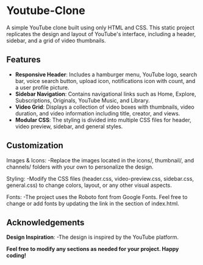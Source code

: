 # Youtube-Clone
A simple YouTube clone built using only HTML and CSS. This static project replicates the design and layout of YouTube's interface, including a header, sidebar, and a grid of video thumbnails.

## Features
- **Responsive Header**: Includes a hamburger menu, YouTube logo, search bar, voice search button, upload icon, notifications icon with count, and a user profile picture.
- **Sidebar Navigation**: Contains navigational links such as Home, Explore, Subscriptions, Originals, YouTube Music, and Library.
- **Video Grid**: Displays a collection of video boxes with thumbnails, video duration, and video information including title, creator, and views.
- **Modular CSS**: The styling is divided into multiple CSS files for header, video preview, sidebar, and general styles.

## Customization
Images & Icons:
-Replace the images located in the icons/, thumbnail/, and channels/ folders with your own to personalize the design.

Styling:
-Modify the CSS files (header.css, video-preview.css, sidebar.css, general.css) to change colors, layout, or any other visual aspects.

Fonts:
-The project uses the Roboto font from Google Fonts. Feel free to change or add fonts by updating the link in the <head> section of index.html.

## Acknowledgements
**Design Inspiration**:
-The design is inspired by the YouTube platform.

**Feel free to modify any sections as needed for your project. Happy coding!**
